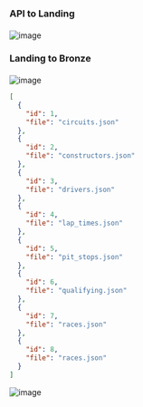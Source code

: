 ### API to Landing

#### 
![image](https://github.com/user-attachments/assets/773012e1-e9cd-4ee1-88d9-11b2fc197e80)



### Landing to Bronze


####
![image](https://github.com/user-attachments/assets/4f8685ec-1816-454a-a1cc-3d07d41b4525)



```` json
[
  {
    "id": 1,
    "file": "circuits.json"
  },
  {
    "id": 2,
    "file": "constructors.json"
  },
  {
    "id": 3,
    "file": "drivers.json"
  },
  {
    "id": 4,
    "file": "lap_times.json"
  },
  {
    "id": 5,
    "file": "pit_stops.json"
  },
  {
    "id": 6,
    "file": "qualifying.json"
  },
  {
    "id": 7,
    "file": "races.json"
  },
  {
    "id": 8,
    "file": "races.json"
  }
]
````
![image](https://github.com/user-attachments/assets/d55f9287-fd2a-40e9-8615-6a2407c7e734)

